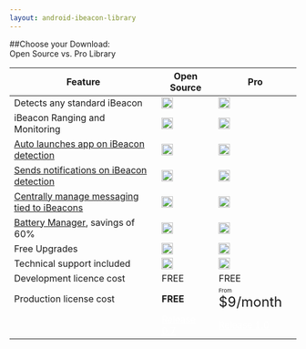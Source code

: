 ```yaml
---
layout: android-ibeacon-library
---
```




##Choose your Download:<br/> Open Source vs. Pro Library

<style>.featureimg { width:20px; height:20px; margin:0px; }</style>

<table>
	<thead>
		<th>Feature</th>
		<th>Open Source</th>
		<th>Pro</th>
	</thead>
	<tr>
		<td>Detects any standard iBeacon</td>
		<td><img src='/img/check.png' class="featureimg"/></td>
		<td><img src='/img/check.png' class="featureimg"/></td>
	</tr>
	<tr>
		<td>iBeacon Ranging and Monitoring  </td>
		<td><img src='/img/check.png' class="featureimg"/></td>
		<td><img src='/img/check.png' class="featureimg"/></td>
	<tr>
		<td><a href='background_launching.html'>Auto launches app on iBeacon detection</a></td>
		<td><img src='/img/redx.png' class="featureimg"/></td>
		<td><img src='/img/check.png' class="featureimg"/></td>
	</tr>
	<tr>
		<td><a href='notifications.html'>Sends notifications on iBeacon detection</a> </td>
		<td><img src='/img/redx.png' class="featureimg"/></td>
		<td><img src='/img/check.png' class="featureimg"/></td>
	</tr>
	<tr>
		<td><a href='data.html'>Centrally manage messaging tied to iBeacons</a></td>
		<td><img src='/img/redx.png' class="featureimg"/></td>
		<td><img src='/img/check.png' class="featureimg"/></td>
	</tr>
	<tr>
		<td><a href='battery_manager.html'>Battery Manager</a>, savings of 60%</td>
		<td><img src='/img/redx.png' class="featureimg"/></td>
		<td><img src='/img/check.png' class="featureimg"/></td>
	</tr>
	</tr>
		<tr>
		<td>Free Upgrades</td>
		<td><img src='/img/check.png' class="featureimg"/></td>
		<td><img src='/img/check.png' class="featureimg"/></td>
	</tr>
	<tr>
		<td>Technical support included</td>
		<td><img src='/img/redx.png' class="featureimg"/></td>
		<td><img src='/img/check.png' class="featureimg"/></td>
	</tr>
	<tr>
		<td>Development licence cost</td>
		<td>FREE</td>
		<td>FREE</td>
	</tr>
	<tr>
		<td>Production license cost</td>
		<td><b>FREE</td>
		<td><span style="font-size: .6em;">From</span><span style="font-size: 1.5em"> $9/month</span></td>
	</tr>
	<tr>
		<td></td>
		<td><a style="color:#fff;" href='http://developer.radiusnetworks.com/ibeacon/android/download.html' class='btn-rad-blue'>Release 0.7</a></td>
		<td><a style="color:#fff;" href='plans.html' class='btn-rad-blue'>Release 1.0</a></td>
	</tr>
</table>

